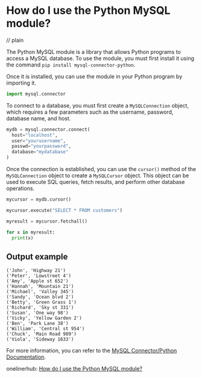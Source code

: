 # How do I use the Python MySQL module?
// plain

The Python MySQL module is a library that allows Python programs to access a MySQL database. To use the module, you must first install it using the command `pip install mysql-connector-python`.

Once it is installed, you can use the module in your Python program by importing it.

```python
import mysql.connector
```

To connect to a database, you must first create a `MySQLConnection` object, which requires a few parameters such as the username, password, database name, and host.

```python
mydb = mysql.connector.connect(
  host="localhost",
  user="yourusername",
  passwd="yourpassword",
  database="mydatabase"
)
```

Once the connection is established, you can use the `cursor()` method of the `MySQLConnection` object to create a `MySQLCursor` object. This object can be used to execute SQL queries, fetch results, and perform other database operations.

```python
mycursor = mydb.cursor()

mycursor.execute("SELECT * FROM customers")

myresult = mycursor.fetchall()

for x in myresult:
  print(x)
```

## Output example

```
('John', 'Highway 21')
('Peter', 'Lowstreet 4')
('Amy', 'Apple st 652')
('Hannah', 'Mountain 21')
('Michael', 'Valley 345')
('Sandy', 'Ocean blvd 2')
('Betty', 'Green Grass 1')
('Richard', 'Sky st 331')
('Susan', 'One way 98')
('Vicky', 'Yellow Garden 2')
('Ben', 'Park Lane 38')
('William', 'Central st 954')
('Chuck', 'Main Road 989')
('Viola', 'Sideway 1633')
```

For more information, you can refer to the [MySQL Connector/Python Documentation](https://dev.mysql.com/doc/connector-python/en/).

onelinerhub: [How do I use the Python MySQL module?](https://onelinerhub.com/python-mysql/how-do-i-use-the-python-mysql-module)